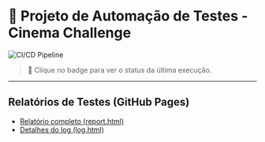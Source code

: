 # 🤖 Projeto de Automação de Testes - Cinema Challenge

![CI/CD Pipeline](https://github.com/PeeeDrummm/cinema-challenge-tests/actions/workflows/ci-cd-pipeline.yml/badge.svg)

> 🚀 Clique no badge para ver o status da última execução.

---

## Relatórios de Testes (GitHub Pages)

- [Relatório completo (report.html)](https://PeeeDrummm.github.io/cinema-challenge-tests/report.html)  
- [Detalhes do log (log.html)](https://PeeeDrummm.github.io/cinema-challenge-tests/log.html)  